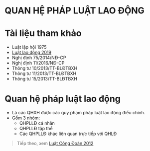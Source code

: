 # QUAN HỆ PHÁP LUẬT LAO ĐỘNG

# Tài liệu tham khảo
* Luật lập hội 1975
* [Luật lao động 2019](https://thuvienphapluat.vn/van-ban/Lao-dong-Tien-luong/Bo-Luat-lao-dong-2019-333670.aspx)
* Nghị định 75/2014/NĐ-CP
* Nghị định 11/2016/NĐ-CP
* Thông tư 10/2013/TT-BLĐTBXH
* Thông tư 11/2013/TT-BLĐTBXH
* Thông tư 15/2013/TT-BLĐTBXH
# Quan hệ pháp luật lao động
* Là các QHXH được các quy phạm pháp luật lao động điều chỉnh.
*  Gồm 3 nhóm:
   * QHPLLĐ cá nhân
   * QHPLLĐ tập thể
   * Các QHPLLĐ khác liên quan trực tiếp với QHLĐ 

> Tiếp theo, xem [Luật Công Đoàn 2012](hhttp://vanban.chinhphu.vn/portal/page/portal/chinhphu/hethongvanban?class_id=1&_page=1&mode=detail&document_id=163545)  
